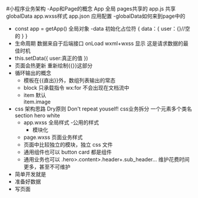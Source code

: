#小程序业务架构
-App和Page的概念
 App 全局 pages共享的
 app.js 共享 globalData
 app.wxss样式
 app.json 应用配置
-globalData如何来到page中的
  - const app = getApp()
    全局对象
  -data 初始化占位符
  {
    data：{
      user：{}//空的
    }
  }
  - 生命周期
    数据来自于后端接口
    onLoad wxml+wxss 显示
    这是请求数据的最佳时机
  - this.setData({
    user:真正的值
  })
  - 页面会热更新 重新绘制{{}}这部分
  - 循环输出的概念
    - 模板在{{直出}}外，数组列表输出的常态
    - block 只承载指令 wx:for
      不会出现在文档流中    
    - item 默认     
       item.image  
- css 架构思路
  Dry原则  Don't repeat youself!
  css业务拆分  一个元素多个类名 
  section hero white
  - app.wxss 全局样式
    -公用的样式
    - 模块化
  - page.wxss 页面业务样式         
  - 页面中比较独立的模块，独立 css 文件          
  - 通用组件也可以
    button card 都是组件
  - 通用业务也可以
    .hero>.content>.header+.sub_header...
    维护花费时间更多，甚至不可维护     
- 简单开发就是
 - 准备好数据
 - 写页面                            